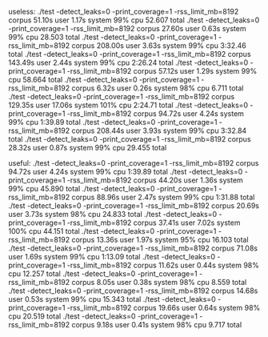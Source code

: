 useless:
./test -detect_leaks=0 -print_coverage=1 -rss_limit_mb=8192 corpus  51.10s user 1.17s system 99% cpu 52.607 total
./test -detect_leaks=0 -print_coverage=1 -rss_limit_mb=8192 corpus  27.60s user 0.63s system 99% cpu 28.503 total
./test -detect_leaks=0 -print_coverage=1 -rss_limit_mb=8192 corpus  208.00s user 3.63s system 99% cpu 3:32.46 total
./test -detect_leaks=0 -print_coverage=1 -rss_limit_mb=8192 corpus  143.49s user 2.44s system 99% cpu 2:26.24 total
./test -detect_leaks=0 -print_coverage=1 -rss_limit_mb=8192 corpus  57.12s user 1.29s system 99% cpu 58.664 total
./test -detect_leaks=0 -print_coverage=1 -rss_limit_mb=8192 corpus  6.32s user 0.26s system 98% cpu 6.711 total
./test -detect_leaks=0 -print_coverage=1 -rss_limit_mb=8192 corpus  129.35s user 17.06s system 101% cpu 2:24.71 total
./test -detect_leaks=0 -print_coverage=1 -rss_limit_mb=8192 corpus  94.72s user 4.24s system 99% cpu 1:39.89 total
./test -detect_leaks=0 -print_coverage=1 -rss_limit_mb=8192 corpus  208.44s user 3.93s system 99% cpu 3:32.84 total
./test -detect_leaks=0 -print_coverage=1 -rss_limit_mb=8192 corpus  28.32s user 0.87s system 99% cpu 29.455 total

useful:
./test -detect_leaks=0 -print_coverage=1 -rss_limit_mb=8192 corpus  94.72s user 4.24s system 99% cpu 1:39.89 total
./test -detect_leaks=0 -print_coverage=1 -rss_limit_mb=8192 corpus  44.20s user 1.36s system 99% cpu 45.890 total
./test -detect_leaks=0 -print_coverage=1 -rss_limit_mb=8192 corpus  88.96s user 2.47s system 99% cpu 1:31.88 total
./test -detect_leaks=0 -print_coverage=1 -rss_limit_mb=8192 corpus  20.69s user 3.73s system 98% cpu 24.833 total
./test -detect_leaks=0 -print_coverage=1 -rss_limit_mb=8192 corpus  37.41s user 7.02s system 100% cpu 44.151 total
./test -detect_leaks=0 -print_coverage=1 -rss_limit_mb=8192 corpus  13.36s user 1.97s system 95% cpu 16.103 total
./test -detect_leaks=0 -print_coverage=1 -rss_limit_mb=8192 corpus  71.08s user 1.69s system 99% cpu 1:13.09 total
./test -detect_leaks=0 -print_coverage=1 -rss_limit_mb=8192 corpus  11.62s user 0.44s system 98% cpu 12.257 total
./test -detect_leaks=0 -print_coverage=1 -rss_limit_mb=8192 corpus  8.05s user 0.38s system 98% cpu 8.559 total
./test -detect_leaks=0 -print_coverage=1 -rss_limit_mb=8192 corpus  14.68s user 0.53s system 99% cpu 15.343 total
./test -detect_leaks=0 -print_coverage=1 -rss_limit_mb=8192 corpus  19.66s user 0.64s system 98% cpu 20.519 total
./test -detect_leaks=0 -print_coverage=1 -rss_limit_mb=8192 corpus  9.18s user 0.41s system 98% cpu 9.717 total
